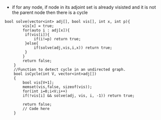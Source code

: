 - if for any node, if node in its adjoint set is already visisted and it is not the parent node then there is a cycle
```
bool solve(vector<int> adj[], bool vis[], int x, int p){
        vis[x] = true;
        for(auto i : adj[x]){
         if(vis[i]){
             if(i!=p) return true;
         }else{
             if(solve(adj,vis,i,x)) return true;
         }   
        }
        return false;
    }
    //Function to detect cycle in an undirected graph.
	bool isCycle(int V, vector<int>adj[])
	{
	    bool vis[V+1];
	    memset(vis,false, sizeof(vis));
	    for(int i=0;i<V;i++)
	    if(!vis[i] && solve(adj, vis, i, -1)) return true;
	    
	    return false;
	    // Code here
	}
```
